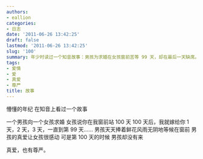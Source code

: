 ```yaml
---
authors:
- eallion
categories:
- 日志
date: '2011-06-26 13:42:25'
draft: false
lastmod: '2011-06-26 13:42:25'
slug: '100'
summary: 年少时读过一个知音故事：男孩为求婚在女孩窗前苦等 99 天，却在最后一天缺席。真爱需要坚持，但尊严不容践踏！
tags:
- 爱情
- 爱
- 真爱
- 尊严
title: 故事
---
```

懵懂的年纪
在知音上看过一个故事

一个男孩向一个女孩求婚
女孩说你在我窗前站 100 天
100 天后，我就嫁给你
1 天，2 天，3 天，一直到第 99 天……
男孩天天捧着鲜花风雨无阴地等候在窗前
男孩的真爱让女孩很感动
可是第 100 天的时候
男孩却没有来

真爱，也有尊严。